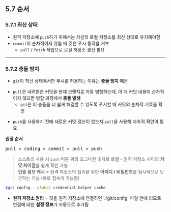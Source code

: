 
<h2>5.7 순서</h2>

<h3>5.7.1 최신 상태</h3> 

- 원격 저장소에 `push`하기 위해서는 자신의 로컬 저장소를 최신 상태로 유지해야함
- `commit`이 순차적이지 않을 때 깃은 푸시 동작을 거부
  -  `pull` / `fetch` 작업으로 로컬 저장소 갱신 필요

---

<h3>5.7.2 충돌 방지</h3>

+ `git`이 최신 상태에서만 푸시를 허용하는 이유는 **충돌 방지** 때문
* `pull`은 내려받은 커밋을 현재 브랜치로 자동 병합하는데, 이 때 커밋 내용이 순차적이지 않으면 병합 과정에서 **충돌 발생**
    * `git`은 이 충돌을 더 쉽게 해결할 수 있도록 푸시할 때 커밋의 순차적 기록을 확인
- `push`를 사용하기 전에 새로운 커밋 갱신이 없는지 `pull`을 사용해 지속적 확인이 필요

**권장 순서**
<pre>
pull > coding > commit > pull > push
</pre>

> 소스트리 사용 시 `push` 버튼 위의 조그마한 숫자로 로컬 - 원격 저장소 사이의 **커밋 차이점**을 쉽게 확인 가능<br>
> **인증 정보 캐시** = 원격 저장소의 접속을 위한 **아이디 / 비밀번호**를 임시적으로 보관하는 기능 (바로 접속이 가능함)

```bash
$git config --global credential.helper cache
```

- **원격 저장소 원리** = 깃을 원격 저장소에 연결하면 './git/config' 파일 안에 리모트 연결에 대한 **설정 정보**가 자동으로 추가됨
